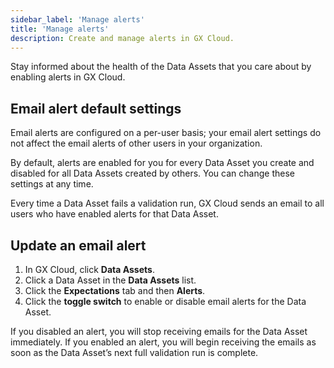 ```yaml
---
sidebar_label: 'Manage alerts'
title: 'Manage alerts'
description: Create and manage alerts in GX Cloud.
---
```


Stay informed about the health of the Data Assets that you care about by enabling alerts in GX Cloud. 

## Email alert default settings

Email alerts are configured on a per-user basis; your email alert settings do not affect the email alerts of other users in your organization.

By default, alerts are enabled for you for every Data Asset you create and disabled for all Data Assets created by others. You can change these settings at any time.

Every time a Data Asset fails a validation run, GX Cloud sends an email to all users who have enabled alerts for that Data Asset.



## Update an email alert

1. In GX Cloud, click **Data Assets**.
2. Click a Data Asset in the **Data Assets** list.
3. Click the **Expectations** tab and then **Alerts**.
4. Click the **toggle switch** to enable or disable email alerts for the Data Asset.

If you disabled an alert, you will stop receiving emails for the Data Asset immediately. If you enabled an alert, you will begin receiving the emails as soon as the Data Asset’s next full validation run is complete.